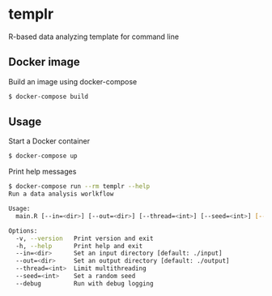 templr
======

R-based data analyzing template for command line

Docker image
------------

Build an image using docker-compose

```sh
$ docker-compose build
```

Usage
-----

Start a Docker container

```sh
$ docker-compose up
```

Print help messages

```sh
$ docker-compose run --rm templr --help
Run a data analysis worlkflow

Usage:
  main.R [--in=<dir>] [--out=<dir>] [--thread=<int>] [--seed=<int>] [--debug]

Options:
  -v, --version   Print version and exit
  -h, --help      Print help and exit
  --in=<dir>      Set an input directory [default: ./input]
  --out=<dir>     Set an output directory [default: ./output]
  --thread=<int>  Limit multithreading
  --seed=<int>    Set a random seed
  --debug         Run with debug logging
```
